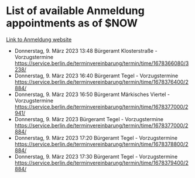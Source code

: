 # List of available Anmeldung appointments as of $NOW
[Link to Anmeldung website](https://service.berlin.de/terminvereinbarung/termin/tag.php?termin=1&anliegen[]=120686&dienstleisterlist=122210,122217,327316,122219,327312,122227,327314,122231,327346,122243,327348,122254,122252,329742,122260,329745,122262,329748,122271,327278,122273,327274,122277,327276,330436,122280,327294,122282,327290,122284,327292,122291,327270,122285,327266,122286,327264,122296,327268,150230,329760,122297,327286,122294,327284,122312,329763,122314,329775,122304,327330,122311,327334,122309,327332,317869,122281,327352,122279,329772,122283,122276,327324,122274,327326,122267,329766,122246,327318,122251,327320,122257,327322,122208,327298,122226,327300&herkunft=http%3A%2F%2Fservice.berlin.de%2Fdienstleistung%2F120686%2F)
- Donnerstag, 9. März 2023 13:48 Bürgeramt Klosterstraße - Vorzugstermine https://service.berlin.de/terminvereinbarung/termin/time/1678366080/3238/
- Donnerstag, 9. März 2023 16:40 Bürgeramt Tegel - Vorzugstermine https://service.berlin.de/terminvereinbarung/termin/time/1678376400/2884/
- Donnerstag, 9. März 2023 16:50 Bürgeramt Märkisches Viertel - Vorzugstermine https://service.berlin.de/terminvereinbarung/termin/time/1678377000/2941/
- Donnerstag, 9. März 2023  Bürgeramt Tegel - Vorzugstermine https://service.berlin.de/terminvereinbarung/termin/time/1678377000/2884/
- Donnerstag, 9. März 2023 17:20 Bürgeramt Tegel - Vorzugstermine https://service.berlin.de/terminvereinbarung/termin/time/1678378800/2884/
- Donnerstag, 9. März 2023 17:30 Bürgeramt Tegel - Vorzugstermine https://service.berlin.de/terminvereinbarung/termin/time/1678379400/2884/
